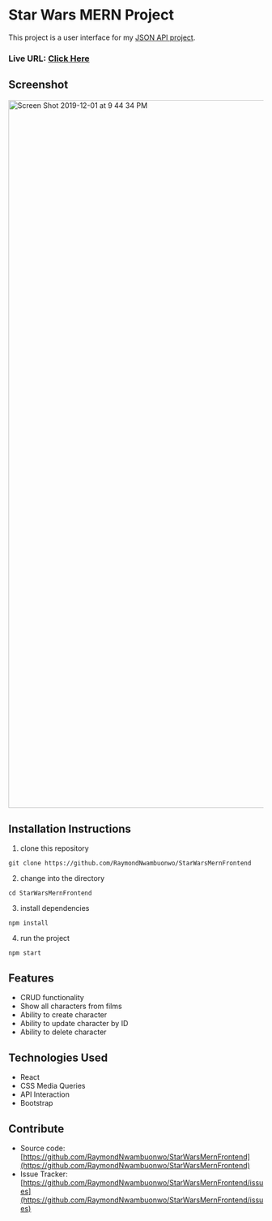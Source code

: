# Star Wars MERN Project

This project is a user interface for my [JSON API project](https://github.com/RaymondNwambuonwo/StarWarsMernBackend). 

### Live URL: [Click Here](intergalacticpeople.netlify.com)

## Screenshot

<img width="1395" alt="Screen Shot 2019-12-01 at 9 44 34 PM" src="https://user-images.githubusercontent.com/54545904/69926801-daa8fa80-1483-11ea-9299-ce7f2a1b1a8e.png">

## Installation Instructions

1. clone this repository
```
git clone https://github.com/RaymondNwambuonwo/StarWarsMernFrontend
```
2. change into the directory
```
cd StarWarsMernFrontend
```
3. install dependencies
```
npm install
```
4. run the project
```
npm start
```

## Features

  * CRUD functionality
  * Show all characters from films
  * Ability to create character
  * Ability to update character by ID
  * Ability to delete character

## Technologies Used

  * React
  * CSS Media Queries
  * API Interaction
  * Bootstrap

## Contribute

  * Source code: [https://github.com/RaymondNwambuonwo/StarWarsMernFrontend](https://github.com/RaymondNwambuonwo/StarWarsMernFrontend)
  * Issue Tracker: [https://github.com/RaymondNwambuonwo/StarWarsMernFrontend/issues](https://github.com/RaymondNwambuonwo/StarWarsMernFrontend/issues)
